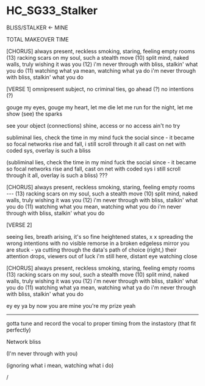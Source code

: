 # HC_SG33_Stalker

BLISS/STALKER <-
MINE

TOTAL MAKEOVER TIME

[CHORUS]
always present, reckless smoking, staring, feeling empty rooms (13)
racking scars on my soul, such a stealth move (10)
split mind, naked walls, truly wishing it was you (12)
i'm never through with bliss, stalkin' what you do (11)
watching what ya mean, watching what ya do
i'm never through with bliss, stalkin' what you do

[VERSE 1]
omnipresent subject, no criminal ties, go ahead (?) no intentions (?)

gouge my eyes, gouge my heart, let me die
let me run for the night, let me show (see) the sparks

see your object (connections) shine, access or no access ain't no try

subliminal lies, check the time in my mind
fuck the social since - it became so focal
networks rise and fall, i still scroll through it all
cast on net with coded sys, overlay is such a bliss

(subliminal lies, check the time in my mind
fuck the social since - it became so focal
networks rise and fall, cast on net with coded sys
i still scroll through it all, overlay is such a bliss) ???

[CHORUS]
always present, reckless smoking, staring, feeling empty rooms --- (13)
racking scars on my soul, such a stealth move (10)
split mind, naked walls, truly wishing it was you (12)
i'm never through with bliss, stalkin' what you do (11)
watching what you mean, watching what you do 
i'm never through with bliss, stalkin' what you do

[VERSE 2]

seeing lies, breath arising, it's so fine
heightened states, 
x
x
spreading the wrong intentions with no visible remorse 
in a broken edgeless mirror you are stuck - ya
cutting through the data's path of choice
(right,) their attention drops, viewers out of luck
i'm still here, distant eye watching close

[CHORUS]
always present, reckless smoking, staring, feeling empty rooms (13)
racking scars on my soul, such a stealth move (10)
split mind, naked walls, truly wishing it was you (12)
i'm never through with bliss, stalkin' what you do (11)
watching what ya mean, watching what ya do
i'm never through with bliss, stalkin' what you do

ey ey ya
by now you are mine
you're my prize yeah


---
gotta tune and record the vocal to proper timing from the instastory (that fit perfectly)

Network bliss

(I'm never through with you)

(ignoring what i mean, watching what i do)

/
